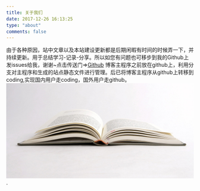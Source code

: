 ```yaml
---
title: 关于我们
date: 2017-12-26 16:13:25
type: "about"
comments: false
---
```

由于各种原因，站中文章以及本站建设更新都是后期闲暇有时间的时候弄一下，并持续更新。用于总结学习-记录-分享。所以如您有问题也可移步到我的Github上发issues给我，谢谢~点击传送门=>[Github](https://github.com/CJCSDN/CJCSDN.github.io/issues)
博客主程序之前放在github上，利用分支对主程序和生成的站点静态文件进行管理。后已将博客主程序从github上转移到coding,实现国内用户走coding，国外用户走github。
![Book](../uploads/photos-1.jpg).
